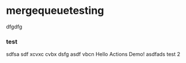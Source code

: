 # mergequeuetesting
dfgdfg

### test

sdfsa
sdf
xcvxc
cvbx
dsfg
asdf
vbcn
Hello Actions Demo!
asdfads
test 2
